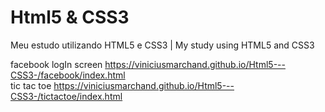 # Html5 & CSS3 
 Meu estudo utilizando HTML5 e CSS3 | My study using HTML5 and CSS3

facebook logIn screen
https://viniciusmarchand.github.io/Html5---CSS3-/facebook/index.html
<br>
tic tac toe https://viniciusmarchand.github.io/Html5---CSS3-/tictactoe/index.html
